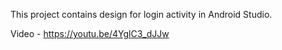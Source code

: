This project contains design for login activity in Android Studio.


Video - https://youtu.be/4YglC3_dJJw
